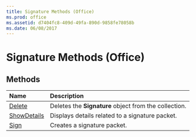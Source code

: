 ```yaml
---
title: Signature Methods (Office)
ms.prod: office
ms.assetid: d7404fc8-409d-49fa-890d-9858fe78058b
ms.date: 06/08/2017
---
```



# Signature Methods (Office)

## Methods



|**Name**|**Description**|
|:-----|:-----|
|[Delete](signature-delete-method-office.md)|Deletes the  **Signature** object from the collection.|
|[ShowDetails](signature-showdetails-method-office.md)|Displays details related to a signature packet.|
|[Sign](signature-sign-method-office.md)|Creates a signature packet.|

